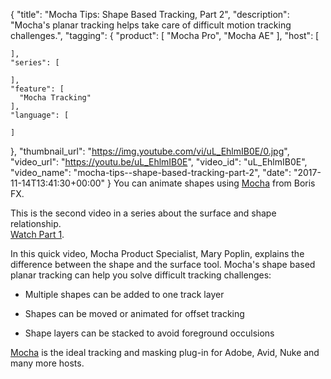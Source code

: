 {
  "title": "Mocha Tips: Shape Based Tracking, Part 2",
  "description": "Mocha's planar tracking helps take care of difficult motion tracking challenges.",
  "tagging": {
    "product": [
      "Mocha Pro",
      "Mocha AE"
    ],
    "host": [

    ],
    "series": [

    ],
    "feature": [
      "Mocha Tracking"
    ],
    "language": [

    ]
  },
  "thumbnail_url": "https://img.youtube.com/vi/uL_EhlmIB0E/0.jpg",
  "video_url": "https://youtu.be/uL_EhlmIB0E",
  "video_id": "uL_EhlmIB0E",
  "video_name": "mocha-tips--shape-based-tracking-part-2",
  "date": "2017-11-14T13:41:30+00:00"
}
You can animate shapes using [Mocha](/products/mocha-pro/) from Boris FX.

This is the second video in a series about the surface and shape relationship.   
[Watch Part 1](/videos/mocha-tips-with-mary-poplin-explore-shape-based-tracking).

In this quick video, Mocha Product Specialist, Mary Poplin, explains the difference between the shape and the surface tool. Mocha's shape based planar tracking can help you solve difficult tracking challenges:

* Multiple shapes can be added to one track layer

* Shapes can be moved or animated for offset tracking

* Shape layers can be stacked to avoid foreground occulsions

[Mocha](/products/mocha-pro/) is the ideal tracking and masking plug-in for Adobe, Avid, Nuke and many more hosts.
